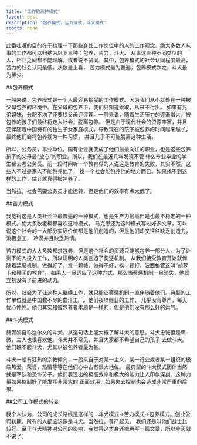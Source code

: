 ```yaml
---
title: "工作的三种模式"
layout: post
description: "包养模式，苦力模式，斗犬模式"
robots: none
---
```


此番吐嘈的目的在于梳理一下那些身处工作岗位中的人的工作观念。绝大多数人从事的工作都可以归纳为以下三种：包养，苦力，斗犬。
从事这三种不同类型的人，相互之间都不能理解，或者说不赞同。其中，包养模式的社会认同程度最高，苦力的社会认同最低。从数量上看，
苦力模式最为普遍，包养模式次之，斗犬最为稀少。

##包养模式

一般来说，包养模式是一个人最容易接受的工作模式。因为我们从小就处在一种被父母包养的环境中。在父母的包养下，我们只知道索取，从来不付出。
如果有兄弟姐妹，分配不均了还要找父母评评理。一般来说，随着生活压力的逐渐增大，被包养的孩子们最终将走入社会，脱离包养。
但是由于现代社会的资源丰富，并且还伴随着中国特有的独生子女家庭模式，导致现在的孩子被包养的时间越来越长，最终他们会将包养视为一种习惯，
并且几乎不可能脱离这种生活。

所以，公务员，事业单位，国有企业就变成了他们最最向往的职业，也是这些包养孩子的父母最“放心”的职业。所以，我们在最近几年发现不管
什么专业毕业的学生都去考公务员。前一段时间听一个教育界的人说这是教育的失败，其实不然。这些人不过是家人不能包养他了，
找一个社会能包养他的地方而已。如果找不到这样的工作，估计就真得被包养了。

当然拉，社会需要公务员才能运转，但是他们的效率有点太低了。

##苦力模式

我觉得这是人类社会中最普遍的一种模式，也是生产力最高但是也最不稳定的一种模式。绝大多数老板都喜欢这种模式，
马克思还为这种模式写过好多文章。可以说这个社会的一大部分实际价值都是他们创造的，但是他们却又往往缺乏创造力，消极怠工，
冷漠并且缺乏热情。

苦力模式的人大多数都求包养，但是这个社会的资源只能够包养一部分人。为了让剩下的人投入工作，所以聪明的人类创造了奖惩机制。
从我们接受教育开始就伴随着奖惩机制。做得好了，赏一颗糖，做得不好，挨一顿打。波西格管这叫“胡萝卜和鞭子的教育”。
如果人一旦适应了这种方式，那么当奖惩机制一旦消失，他就立刻没有了前进的动力。

所以，社会为了让这种人继续工作，就只能让奖惩机制一直伴随着他们。典型的工作单位就是中国数不尽的血汗工厂。他们夜以继日的工作，
几乎没有尊严，每天忧心忡忡。他们其实和被包养者本质是一样的，但是他们没有那么好的运气。

##斗犬模式

赫胥黎自称达尔文的斗犬。从这句话上能大概了解斗犬的意思。斗犬忠诚但是卑微，主人也很喜欢他。斗犬并不常见，并且大家都不希望自己的孩子
去做斗犬。他们瞧不起斗犬，尤其以被包养者最为甚。

斗犬一般有狂热的宗教倾向，一般来自于对某一主义，某一行业或者某一组织的极端热爱。荣誉，热情等等在他们心中占有很大地位。
最典型的斗犬模式团体当然就是军队和恐怖分子。他们表现出的极高效率和极大的能力让人印象深刻。这种力量如果控制好了能发挥非常大的
正面效用，如果失去控制也会造成非常严重的后果。

##公司工作模式的转变

我个人认为，公司的成长路线是这样的：斗犬模式->苦力模式->包养模式。创业公司初期，所有的人都应该像是斗犬。当然拉，尊严起见，
我们还是叫他们战士比较好。至于斗犬精神对公司的影响，我觉得这本身还能再写一篇文章，所以今天就不说了。